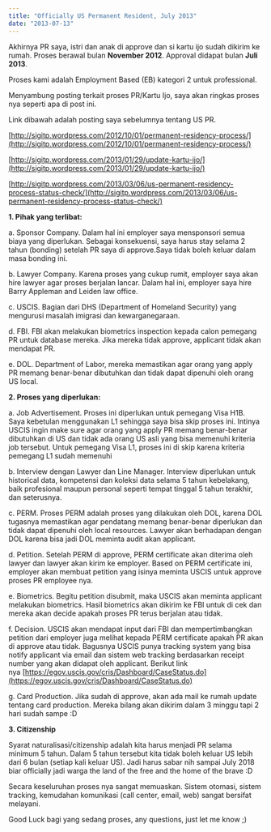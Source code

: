 ```yaml
---
title: "Officially US Permanent Resident, July 2013"
date: "2013-07-13"
---
```


Akhirnya PR saya, istri dan anak di approve dan si kartu ijo sudah dikirim ke rumah. Proses berawal bulan **November 2012**. Approval didapat bulan **Juli 2013**.

Proses kami adalah Employment Based (EB) kategori 2 untuk professional.

Menyambung posting terkait proses PR/Kartu Ijo, saya akan ringkas proses nya seperti apa di post ini.

Link dibawah adalah posting saya sebelumnya tentang US PR.

[http://sigitp.wordpress.com/2012/10/01/permanent-residency-process/](http://sigitp.wordpress.com/2012/10/01/permanent-residency-process/)

[http://sigitp.wordpress.com/2013/01/29/update-kartu-ijo/](http://sigitp.wordpress.com/2013/01/29/update-kartu-ijo/)

[http://sigitp.wordpress.com/2013/03/06/us-permanent-residency-process-status-check/](http://sigitp.wordpress.com/2013/03/06/us-permanent-residency-process-status-check/)

**1\. Pihak yang terlibat:**

a. Sponsor Company. Dalam hal ini employer saya mensponsori semua biaya yang diperlukan. Sebagai konsekuensi, saya harus stay selama 2 tahun (bonding) setelah PR saya di approve.Saya tidak boleh keluar dalam masa bonding ini.

b. Lawyer Company. Karena proses yang cukup rumit, employer saya akan hire lawyer agar proses berjalan lancar. Dalam hal ini, employer saya hire Barry Appleman and Leiden law office.

c. USCIS. Bagian dari DHS (Department of Homeland Security) yang mengurusi masalah imigrasi dan kewarganegaraan.

d. FBI. FBI akan melakukan biometrics inspection kepada calon pemegang PR untuk database mereka. Jika mereka tidak approve, applicant tidak akan mendapat PR.

e. DOL. Department of Labor, mereka memastikan agar orang yang apply PR memang benar-benar dibutuhkan dan tidak dapat dipenuhi oleh orang US local.

**2\. Proses yang diperlukan:**

a. Job Advertisement. Proses ini diperlukan untuk pemegang Visa H1B. Saya kebetulan menggunakan L1 sehingga saya bisa skip proses ini. Intinya USCIS ingin make sure agar orang yang apply PR memang benar-benar dibutuhkan di US dan tidak ada orang US asli yang bisa memenuhi kriteria job tersebut. Untuk pemegang Visa L1, proses ini di skip karena kriteria pemegang L1 sudah memenuhi

b. Interview dengan Lawyer dan Line Manager. Interview diperlukan untuk historical data, kompetensi dan koleksi data selama 5 tahun kebelakang, baik profesional maupun personal seperti tempat tinggal 5 tahun terakhir, dan seterusnya.

c. PERM. Proses PERM adalah proses yang dilakukan oleh DOL, karena DOL tugasnya memastikan agar pendatang memang benar-benar diperlukan dan tidak dapat dipenuhi oleh local resources. Lawyer akan berhadapan dengan DOL karena bisa jadi DOL meminta audit akan applicant.

d. Petition. Setelah PERM di approve, PERM certificate akan diterima oleh lawyer dan lawyer akan kirim ke employer. Based on PERM certificate ini, employer akan membuat petition yang isinya meminta USCIS untuk approve proses PR employee nya.

e. Biometrics. Begitu petition disubmit, maka USCIS akan meminta applicant melakukan biometrics. Hasil biometrics akan dikirim ke FBI untuk di cek dan mereka akan decide apakah proses PR terus berjalan atau tidak.

f. Decision. USCIS akan mendapat input dari FBI dan mempertimbangkan petition dari employer juga melihat kepada PERM certificate apakah PR akan di approve atau tidak. Bagusnya USCIS punya tracking system yang bisa notify applicant via email dan sistem web tracking berdasarkan receipt number yang akan didapat oleh applicant. Berikut link nya [https://egov.uscis.gov/cris/Dashboard/CaseStatus.do](https://egov.uscis.gov/cris/Dashboard/CaseStatus.do)

g. Card Production. Jika sudah di approve, akan ada mail ke rumah update tentang card production. Mereka bilang akan dikirim dalam 3 minggu tapi 2 hari sudah sampe :D

**3\. Citizenship**

Syarat naturalisasi/citizenship adalah kita harus menjadi PR selama minimum 5 tahun. Dalam 5 tahun tersebut kita tidak boleh keluar US lebih dari 6 bulan (setiap kali keluar US). Jadi harus sabar nih sampai July 2018 biar officially jadi warga the land of the free and the home of the brave :D

Secara keseluruhan proses nya sangat memuaskan. Sistem otomasi, sistem tracking, kemudahan komunikasi (call center, email, web) sangat bersifat melayani.

Good Luck bagi yang sedang proses, any questions, just let me know ;)
